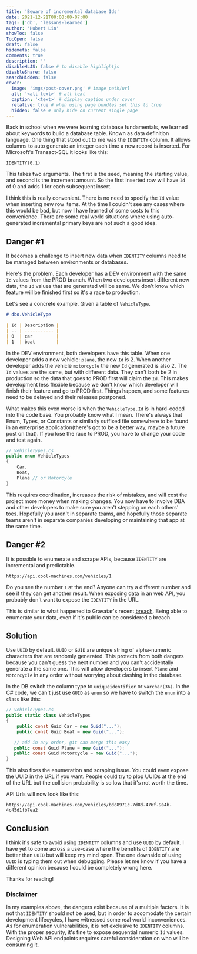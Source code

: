 ```yaml
---
title: 'Beware of incremental database Ids'
date: 2021-12-21T00:00:00-07:00
tags: ['db', 'lessons-learned']
author: 'Hubert Lin'
showToc: false
TocOpen: false
draft: false
hidemeta: false
comments: true
description: ''
disableHLJS: false # to disable highlightjs
disableShare: false
searchHidden: false
cover:
  image: 'imgs/post-cover.png' # image path/url
  alt: '<alt text>' # alt text
  caption: '<text>' # display caption under cover
  relative: true # when using page bundles set this to true
  hidden: false # only hide on current single page
---
```


Back in school when we were learning database fundamentals, we learned about
keywords to build a database table. Known as data definition language. One thing
that stood out to me was the `IDENTITY` column. It allows columns to auto
generate an integer each time a new record is inserted. For Microsoft's
Transact-SQL it looks like this:

```
IDENTITY(0,1)
```

This takes two arguments. The first is the seed, meaning the starting value, and
second is the increment amount. So the first inserted row will have `Id` of 0
and adds 1 for each subsequent insert.

I think this is really convenient. There is no need to specify the `Id` value
when inserting new row items. At the time I couldn't see any cases where this
would be bad, but now I have learned of some costs to this convenience. There
are some real world situations where using auto-generated incremental primary
keys are not such a good idea.

## Danger #1

It becomes a challenge to insert new data when `IDENTITY` columns need to be
managed between environments or databases.

Here's the problem. Each developer has a DEV environment with the same `Id`
values from the PROD branch. When two developers insert different new data, the
`Id` values that are generated will be same. We don't know which feature will be
finished first so it's a race to production.

Let's see a concrete example. Given a table of `VehicleType`.

```md
# dbo.VehicleType

| Id | Description |
| -- | ----------- |
| 0  | car         |
| 1  | boat        |
```

In the DEV environment, both developers have this table. When one developer adds
a new vehicle: `plane`, the new `Id` is 2. When another developer adds the
vehicle `motorcycle` the new `Id` generated is also 2. The `Id` values are the
same, but with different data. They can't both be 2 in production so the data
that goes to PROD first will claim the `Id`. This makes development less
flexible because we don't know which developer will finish their feature and go
to PROD first. Things happen, and some features need to be delayed and their
releases postponed.

What makes this even worse is when the `VehicleType.Id` is in hard-coded into
the code base. You probably know what I mean. There's always that Enum, Types,
or Constants or similarly suffixed file somewhere to be found in an enterprise
application(there's got to be a better way, maybe a future post on that). If you
lose the race to PROD, you have to change your code and test again.

```csharp
// VehicleTypes.cs
public enum VehicleTypes
{
    Car,
    Boat,
    Plane // or Motorcyle
}
```

This requires coordination, increases the risk of mistakes, and will cost the
project more money when making changes. You now have to involve DBA and other
developers to make sure you aren't stepping on each others' toes. Hopefully you
aren't in separate teams, and hopefully those separate teams aren't in separate
companies developing or maintaining that app at the same time.

## Danger #2

It is possible to enumerate and scrape APIs, because `IDENTITY` are incremental
and predictable.

```
https://api.cool-machines.com/vehicles/1
```

Do you see the number `1` at the end? Anyone can try a different number and see
if they can get another result. When exposing data in an web API, you probably
don't want to expose the `IDENTITY` in the URL.

This is similar to what happened to Gravatar's recent
[breach](https://www.bleepingcomputer.com/news/security/online-avatar-service-gravatar-allows-mass-collection-of-user-info/).
Being able to enumerate your data, even if it's public can be considered a
breach.

## Solution

Use `UUID` by default. `UUID` or `GUID` are unique string of alpha-numeric
characters that are randomly generated. This protects from both dangers because
you can't guess the next number and you can't accidentally generate a the same
one. This will allow developers to insert `Plane` and `Motorcycle` in any order
without worrying about clashing in the database.

In the DB switch the column type to `uniqueidentifier` or `varchar(36)`. In the
C# code, we can't just use `GUID` as `enum` so we have to switch the `enum` into
a `class` like this:

```csharp
// VehicleTypes.cs
public static class VehicleTypes
{
    public const Guid Car = new Guid("...");
    public const Guid Boat = new Guid("...");

   // add in any order, git can merge this easy
   public const Guid Plane = new Guid("...");
   public const Guid Motorcycle = new Guid("...");
}
```

This also fixes the enumeration and scraping issue. You could even expose the
UUID in the URL if you want. People could try to plop UUIDs at the end of the
URL but the collision probability is so low that it's not worth the time.

API Urls will now look like this:

```
https://api.cool-machines.com/vehicles/bdc8971c-7d8d-476f-9a4b-4c45d1fb7ea2
```

## Conclusion

I think it's safe to avoid using `IDENTITY` columns and use `UUID` by default. I
have yet to come across a use-case where the benefits of `IDENTITY` are better
than `UUID` but will keep my mind open. The one downside of using `UUID` is
typing them out when debugging. Please let me know if you have a different
opinion because I could be completely wrong here.

Thanks for reading!

### Disclaimer

In my examples above, the dangers exist because of a multiple factors. It is not
that `IDENTITY` should not be used, but in order to accomodate the certain
development lifecycles, I have witnessed some real world inconveniences. As for
enumeration vulnerabilities, it is not exclusive to `IDENTITY` columns. With the
proper security, it's fine to expose sequential numeric `Id` values. Designing
Web API endpoints requires careful consideration on who will be consuming it.
